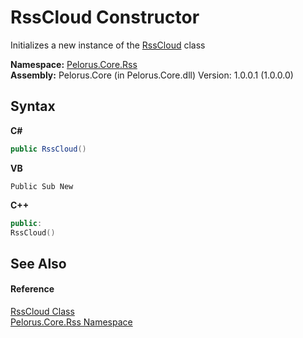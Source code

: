 # RssCloud Constructor 
 

Initializes a new instance of the <a href="6BCBDF2A">RssCloud</a> class

**Namespace:**&nbsp;<a href="683C06D0">Pelorus.Core.Rss</a><br />**Assembly:**&nbsp;Pelorus.Core (in Pelorus.Core.dll) Version: 1.0.0.1 (1.0.0.0)

## Syntax

**C#**<br />
``` C#
public RssCloud()
```

**VB**<br />
``` VB
Public Sub New
```

**C++**<br />
``` C++
public:
RssCloud()
```


## See Also


#### Reference
<a href="6BCBDF2A">RssCloud Class</a><br /><a href="683C06D0">Pelorus.Core.Rss Namespace</a><br />